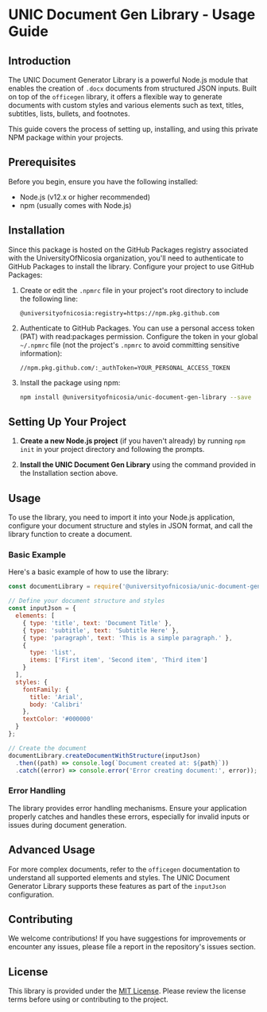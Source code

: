 # UNIC Document Gen Library - Usage Guide

## Introduction

The UNIC Document Generator Library is a powerful Node.js module that enables the creation of `.docx` documents from structured JSON inputs. Built on top of the `officegen` library, it offers a flexible way to generate documents with custom styles and various elements such as text, titles, subtitles, lists, bullets, and footnotes.

This guide covers the process of setting up, installing, and using this private NPM package within your projects.

## Prerequisites

Before you begin, ensure you have the following installed:
- Node.js (v12.x or higher recommended)
- npm (usually comes with Node.js)

## Installation

Since this package is hosted on the GitHub Packages registry associated with the UniversityOfNicosia organization, you'll need to authenticate to GitHub Packages to install the library. Configure your project to use GitHub Packages:

1. Create or edit the `.npmrc` file in your project's root directory to include the following line:
   ```
   @universityofnicosia:registry=https://npm.pkg.github.com
   ```
2. Authenticate to GitHub Packages. You can use a personal access token (PAT) with read:packages permission. Configure the token in your global `~/.npmrc` file (not the project's `.npmrc` to avoid committing sensitive information):
   ```
   //npm.pkg.github.com/:_authToken=YOUR_PERSONAL_ACCESS_TOKEN
   ```
3. Install the package using npm:
   ```bash
   npm install @universityofnicosia/unic-document-gen-library --save
   ```

## Setting Up Your Project

1. **Create a new Node.js project** (if you haven't already) by running `npm init` in your project directory and following the prompts.

2. **Install the UNIC Document Gen Library** using the command provided in the Installation section above.

## Usage

To use the library, you need to import it into your Node.js application, configure your document structure and styles in JSON format, and call the library function to create a document.

### Basic Example

Here's a basic example of how to use the library:

```javascript
const documentLibrary = require('@universityofnicosia/unic-document-gen-library');

// Define your document structure and styles
const inputJson = {
  elements: [
    { type: 'title', text: 'Document Title' },
    { type: 'subtitle', text: 'Subtitle Here' },
    { type: 'paragraph', text: 'This is a simple paragraph.' },
    {
      type: 'list',
      items: ['First item', 'Second item', 'Third item']
    }
  ],
  styles: {
    fontFamily: {
      title: 'Arial',
      body: 'Calibri'
    },
    textColor: '#000000'
  }
};

// Create the document
documentLibrary.createDocumentWithStructure(inputJson)
  .then((path) => console.log(`Document created at: ${path}`))
  .catch((error) => console.error('Error creating document:', error));
```

### Error Handling

The library provides error handling mechanisms. Ensure your application properly catches and handles these errors, especially for invalid inputs or issues during document generation.

## Advanced Usage

For more complex documents, refer to the `officegen` documentation to understand all supported elements and styles. The UNIC Document Generator Library supports these features as part of the `inputJson` configuration.

## Contributing

We welcome contributions! If you have suggestions for improvements or encounter any issues, please file a report in the repository's issues section.

## License

This library is provided under the [MIT License](https://opensource.org/licenses/MIT). Please review the license terms before using or contributing to the project.